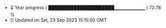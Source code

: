 - ⏳ Year progress { █████████████████████▁▁▁▁▁▁▁▁▁ } 72.78 %
- ⏰ Updated on Sat, 23 Sep 2023 15:15:00 GMT

